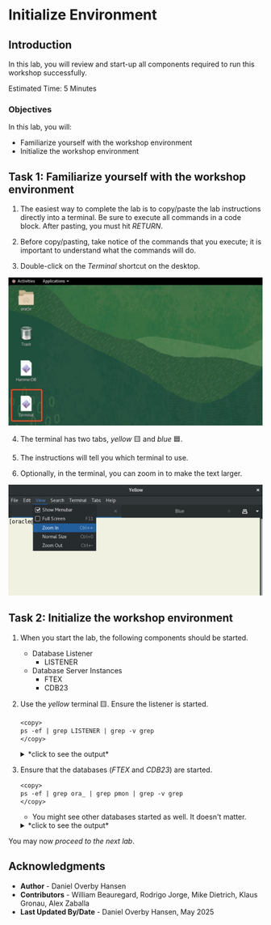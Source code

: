 # Initialize Environment

## Introduction

In this lab, you will review and start-up all components required to run this workshop successfully.

Estimated Time: 5 Minutes

### Objectives

In this lab, you will:

* Familiarize yourself with the workshop environment
* Initialize the workshop environment

## Task 1: Familiarize yourself with the workshop environment

1. The easiest way to complete the lab is to copy/paste the lab instructions directly into a terminal. Be sure to execute all commands in a code block. After pasting, you must hit *RETURN*.

2. Before copy/pasting, take notice of the commands that you execute; it is important to understand what the commands will do.

3. Double-click on the *Terminal* shortcut on the desktop. 

![Click shortcut to start a terminal](./images/initialize-environment-desktop-click-terminal.jpeg " ")

4. The terminal has two tabs, *yellow* 🟨 and *blue* 🟦.

5. The instructions will tell you which terminal to use.

6. Optionally, in the terminal, you can zoom in to make the text larger. 

![Zoom in to make the text larger in the terminal](./images/initialize-environment-terminal-zoom-in.png)    

## Task 2: Initialize the workshop environment

1. When you start the lab, the following components should be started.

    - Database Listener
        - LISTENER
    - Database Server Instances
        - FTEX
        - CDB23

2. Use the *yellow* terminal 🟨. Ensure the listener is started.

    ```
    <copy>
    ps -ef | grep LISTENER | grep -v grep
    </copy>
    ```

    <details>
    <summary>*click to see the output*</summary>
    ``` text
    $ ps -ef | grep LISTENER | grep -v grep
    oracle     11158       1  0 04:57 ?        00:00:00 /u01/app/oracle/product/23/bin/tnslsnr LISTENER -inherit
    ```
    </details>

3. Ensure that the databases (*FTEX* and *CDB23*) are started.

    ```
    <copy>
    ps -ef | grep ora_ | grep pmon | grep -v grep
    </copy>
    ```

    * You might see other databases started as well. It doesn't matter.

    <details>
    <summary>*click to see the output*</summary>
    ``` text
    $ ps -ef | grep ora_ | grep pmon | grep -v grep
    oracle      3851       1  0 20:19 ?        00:00:00 ora_pmon_UPGR
    oracle      5110       1  0 20:19 ?        00:00:00 ora_pmon_FTEX
    oracle      5345       1  0 20:19 ?        00:00:00 ora_pmon_CDB23
    ```
    </details>

You may now *proceed to the next lab*.

## Acknowledgments

* **Author** - Daniel Overby Hansen
* **Contributors** - William Beauregard, Rodrigo Jorge, Mike Dietrich, Klaus Gronau, Alex Zaballa
* **Last Updated By/Date** - Daniel Overby Hansen, May 2025
